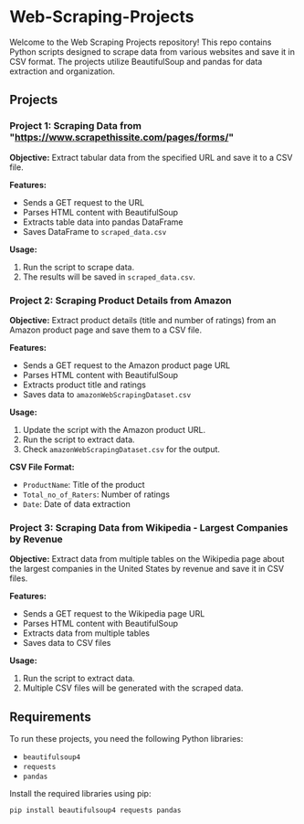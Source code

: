 # Web-Scraping-Projects

Welcome to the Web Scraping Projects repository! This repo contains Python scripts designed to scrape data from various websites and save it in CSV format. The projects utilize BeautifulSoup and pandas for data extraction and organization.

## Projects

### Project 1: Scraping Data from "https://www.scrapethissite.com/pages/forms/"

**Objective:** Extract tabular data from the specified URL and save it to a CSV file.

**Features:**
- Sends a GET request to the URL
- Parses HTML content with BeautifulSoup
- Extracts table data into pandas DataFrame
- Saves DataFrame to `scraped_data.csv`

**Usage:**
1. Run the script to scrape data.
2. The results will be saved in `scraped_data.csv`.

### Project 2: Scraping Product Details from Amazon

**Objective:** Extract product details (title and number of ratings) from an Amazon product page and save them to a CSV file.

**Features:**
- Sends a GET request to the Amazon product page URL
- Parses HTML content with BeautifulSoup
- Extracts product title and ratings
- Saves data to `amazonWebScrapingDataset.csv`

**Usage:**
1. Update the script with the Amazon product URL.
2. Run the script to extract data.
3. Check `amazonWebScrapingDataset.csv` for the output.

**CSV File Format:**
- `ProductName`: Title of the product
- `Total_no_of_Raters`: Number of ratings
- `Date`: Date of data extraction

### Project 3: Scraping Data from Wikipedia - Largest Companies by Revenue

**Objective:** Extract data from multiple tables on the Wikipedia page about the largest companies in the United States by revenue and save it in CSV files.

**Features:**
- Sends a GET request to the Wikipedia page URL
- Parses HTML content with BeautifulSoup
- Extracts data from multiple tables
- Saves data to CSV files

**Usage:**
1. Run the script to extract data.
2. Multiple CSV files will be generated with the scraped data.

## Requirements

To run these projects, you need the following Python libraries:

- `beautifulsoup4`
- `requests`
- `pandas`

Install the required libraries using pip:

```bash
pip install beautifulsoup4 requests pandas
